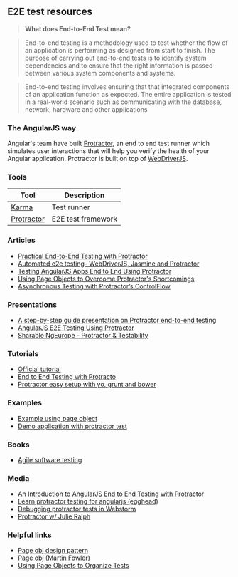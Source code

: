 ## E2E test resources
> **What does End-to-End Test mean?**


>End-to-end testing is a methodology used to test whether the flow of an application is performing as designed from start to finish. The purpose of carrying out end-to-end tests is to identify system dependencies and to ensure that the right information is passed between various system components and systems.


>End-to-end testing involves ensuring that that integrated components of an application function as expected. The entire application is tested in a real-world scenario such as communicating with the database, network, hardware and other applications 

 
### The AngularJS way
Angular's team have built [Protractor](http://angular.github.io/protractor/#/), an end to end test runner which simulates user interactions that will help you verify the health of your Angular application.
Protractor is built on top of [WebDriverJS](https://code.google.com/p/selenium/wiki/WebDriverJs).

### Tools
Tool         | Description
------------ | -------------
[Karma](http://karma-runner.github.io/0.12/index.html) | Test runner
[Protractor](http://angular.github.io/protractor/#/) | E2E test framework

### Articles
* [Practical End-to-End Testing with Protractor](http://www.ng-newsletter.com/posts/practical-protractor.html)
* [Automated e2e testing- WebDriverJS, Jasmine and Protractor](http://engineering.wingify.com/posts/e2e-testing-with-webdriverjs-jasmine/)
* [Testing AngularJS Apps End to End Using Protractor](http://engineering.wingify.com/posts/angularapp-e2e-testing-with-protractor/)
* [Using Page Objects to Overcome Protractor's Shortcomings](http://www.thoughtworks.com/insights/blog/using-page-objects-overcome-protractors-shortcomings)
* [Asynchronous Testing with Protractor’s ControlFlow](http://spin.atomicobject.com/2014/12/17/asynchronous-testing-protractor-angular/)

### Presentations
* [A step-by-step guide presentation on Protractor end-to-end testing](http://ramonvictor.github.io/protractor/slides/#/)
* [AngularJS E2E Testing Using Protractor](https://docs.google.com/presentation/d/1QWFnYAur19R7RQ5KkLkLDMOMz5jrzNlBId3XBrwRNs8/edit#slide=id.p)
* [Sharable NgEurope - Protractor & Testability](https://docs.google.com/presentation/d/1ITWsMDGd6ArrP6KbGRLLzS9f9NMnyqozIdjtaj0Ek2c/edit#slide=id.g4928b62a1_0129)
	
### Tutorials
* [Official tutorial](http://angular.github.io/protractor/#/tutorial)
* [End to End Testing with Protracto](http://thejackalofjavascript.com/end-to-end-testing-with-protractor/)
* [Protractor easy setup with yo, grunt and bower](http://www.codeorbits.com/blog/2014/01/26/angularjs-end-to-end-testing-with-protractor-easy-set-up-with-yeoman)
	
### Examples
* [Example using page object](https://github.com/qualityshepherd/protractor_example)
* [Demo application with protractor test](https://github.com/juliemr/protractor-demo)
	
### Books
* [Agile software testing](http://info.thoughtworks.com/ebook-agile-software-testing)

### Media
* [An Introduction to AngularJS End to End Testing with Protractor](https://www.youtube.com/watch?v=idb6hOxlyb8)
* [Learn protractor testing for angularjs (egghead)](https://egghead.io/series/learn-protractor-testing-for-angularjs)
* [Debugging protractor tests in Webstorm](https://www.youtube.com/watch?v=VLMyI7QKcwg)
* [Protractor w/ Julie Ralph](http://devchat.tv/js-jabber/106-jsj-protractor-with-julie-ralph)
	
### Helpful links
* [Page obj design pattern](https://code.google.com/p/selenium/wiki/PageObjects)
* [Page obj (Martin Fowler)](http://martinfowler.com/bliki/PageObject.html)
* [Using Page Objects to Organize Tests](https://github.com/angular/protractor/blob/master/docs/page-objects.md)
